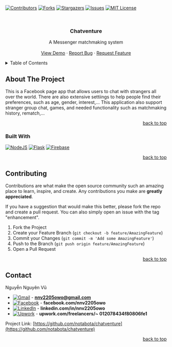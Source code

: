 <a name="readme-top"></a>

<!-- PROJECT SHIELDS -->

[![Contributors][contributors-shield]][contributors-url]
[![Forks][forks-shield]][forks-url]
[![Stargazers][stars-shield]][stars-url]
[![Issues][issues-shield]][issues-url]
[![MIT License][license-shield]][license-url]

<br />
<div align="center">

<h3 align="center">Chatventure</h3>

<p align="center">
    A Messenger matchmaking system
    <br />
    <br />
    <a href="https://github.com/notabota/chatventure">View Demo</a>
    ·
    <a href="https://github.com/notabota/chatventure/issues">Report Bug</a>
    ·
    <a href="https://github.com/notabota/chatventure/issues">Request Feature</a>
  </p>
</div>

<!-- TABLE OF CONTENTS -->

<details>
  <summary>Table of Contents</summary>
  <ol>
    <li>
      <a href="#about-the-project">About The Project</a>
      <ul>
        <li><a href="#built-with">Built With</a></li>
      </ul>
    </li>
    <li><a href="#contributing">Contributing</a></li>
    <li><a href="#contact">Contact</a></li>
  </ol>
</details>

<!-- ABOUT THE PROJECT -->

## About The Project

This is a Facebook page app that allows users to chat with strangers all over the world. There are also extensive settiings to help people find their preferences, such as age, gender, interest,... This application also support stranger group chat, games, and needed functionality such as matchmaking history, rematch,...

<p style="text-align: right;"><a href="#readme-top">back to top</a></p>

### Built With

[![NodeJS](https://img.shields.io/badge/node.js-6DA55F?style=for-the-badge&logo=node.js&logoColor=white)](https://nodejs.org/en)
[![Flask](https://img.shields.io/badge/flask-%23000.svg?style=for-the-badge&logo=flask&logoColor=white)](https://flask.palletsprojects.com/en/2.3.x/)
[![Firebase](https://img.shields.io/badge/Firebase-039BE5?style=for-the-badge&logo=Firebase&logoColor=white)](https://firebase.google.com/)

<p style="text-align: right;"><a href="#readme-top">back to top</a></p>

<!-- CONTRIBUTING -->

## Contributing

Contributions are what make the open source community such an amazing place to learn, inspire, and create. Any
contributions you make are **greatly appreciated**.

If you have a suggestion that would make this better, please fork the repo and create a pull request. You can also
simply open an issue with the tag "enhancement".

1. Fork the Project
2. Create your Feature Branch (`git checkout -b feature/AmazingFeature`)
3. Commit your Changes (`git commit -m 'Add some AmazingFeature'`)
4. Push to the Branch (`git push origin feature/AmazingFeature`)
5. Open a Pull Request

<p style="text-align: right;"><a href="#readme-top">back to top</a></p>

## Contact

Nguyễn Nguyên Vũ

* [![Gmail][gmail]]() - **nnv2205owo@gmail.com**
* [![Facebook][facebook]](https://www.facebook.com/nnv2205owo/) - **facebook.com/nnv2205owo**
* [![LinkedIn][linkedin]](https://www.linkedin.com/in/nnv2205owo/) - **linkedin.com/in/nnv2205owo**
* [![Upwork][upwork]](https://www.upwork.com/freelancers/~012078434f80806fe1) - **upwork.com/freelancers/~
  012078434f80806fe1**

Project Link: [https://github.com/notabota/chatventure](https://github.com/notabota/chatventure)

<p style="text-align: right;"><a href="#readme-top">back to top</a></p>

<!-- MARKDOWN LINKS & IMAGES -->

[contributors-shield]: https://img.shields.io/github/contributors/notabota/chatventure.svg?style=for-the-badge

[contributors-url]: https://github.com/notabota/chatventure/graphs/contributors

[forks-shield]: https://img.shields.io/github/forks/notabota/chatventure.svg?style=for-the-badge

[forks-url]: https://github.com/notabota/chatventure/network/members

[stars-shield]: https://img.shields.io/github/stars/notabota/chatventure.svg?style=for-the-badge

[stars-url]: https://github.com/notabota/chatventure/stargazers

[issues-shield]: https://img.shields.io/github/issues/notabota/chatventure.svg?style=for-the-badge

[issues-url]: https://github.com/notabota/chatventure/issues

[license-shield]: https://img.shields.io/github/license/notabota/chatventure.svg?style=for-the-badge

[license-url]: https://github.com/notabota/chatventure/blob/master/LICENSE.txt

[linkedin-shield]: https://img.shields.io/badge/-LinkedIn-black.svg?style=for-the-badge&logo=linkedin&colorB=555

[linkedin-url]: https://linkedin.com/in/nnv2205owo

[facebook]: https://img.shields.io/badge/Facebook-1877F2?style=for-the-badge&logo=facebook&logoColor=white

[gmail]: https://img.shields.io/badge/Gmail-D14836?style=for-the-badge&logo=gmail&logoColor=white

[linkedin]: https://img.shields.io/badge/LinkedIn-0077B5?style=for-the-badge&logo=linkedin&logoColor=white

[upwork]: https://img.shields.io/badge/UpWork-6FDA44?style=for-the-badge&logo=Upwork&logoColor=white
